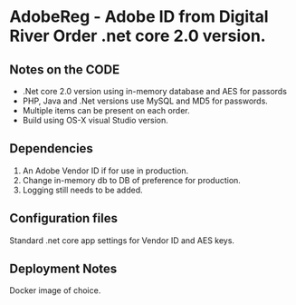 # AdobeReg - Adobe ID from Digital River Order .net core 2.0 version.

## Notes on the CODE
- .Net core 2.0 version using in-memory database and AES for passords
- PHP, Java and .Net versions use MySQL and MD5 for passwords.
- Multiple items can be present on each order.
- Build using OS-X visual Studio version.

## Dependencies
1. An Adobe Vendor ID if for use in production.
2. Change in-memory db to DB of preference for production.
3. Logging still needs to be added.

## Configuration files
Standard .net core app settings for Vendor ID and AES keys.

## Deployment Notes
Docker image of choice.






